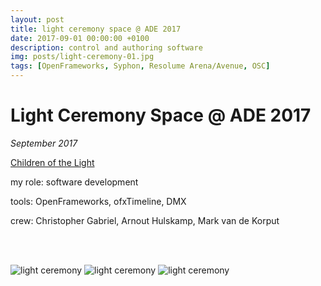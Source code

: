 ```yaml
---
layout: post
title: light ceremony space @ ADE 2017
date: 2017-09-01 00:00:00 +0100
description: control and authoring software
img: posts/light-ceremony-01.jpg
tags: [OpenFrameworks, Syphon, Resolume Arena/Avenue, OSC]
---
```


# Light Ceremony Space @ ADE 2017
_September 2017_

[Children of the Light](http://www.children-of-the-light.com/)



my role: software development

tools: OpenFrameworks, ofxTimeline, DMX

crew: Christopher Gabriel, Arnout Hulskamp, Mark van de Korput

<br/><br/>

![light ceremony]({{site.baseurl}}/assets/img/posts/light-ceremony-01.jpg)
![light ceremony]({{site.baseurl}}/assets/img/posts/light-ceremony-02.png)
![light ceremony]({{site.baseurl}}/assets/img/posts/light-ceremony-03.jpg)
